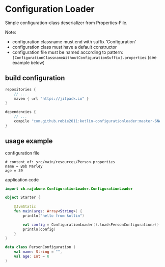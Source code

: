 # Configuration Loader
Simple configuration-class deserializer from Properties-File. 

Note: 
  * configuration classname must end with suffix 'Configuration' 
  * configuration class must have a default constructor
  * configuration file must be named according to pattern: `[ConfigurationClassnameWithoutConfigurationSuffix].properties` (see example below)

## build configuration

```groovy
repositories {
    // ...
    maven { url "https://jitpack.io" }
}

dependencies {
    // ...
    compile "com.github.robie2011:kotlin-configurationloader:master-SNAPSHOT"
}
```

## usage example

configuration file

```properties
# content of: src/main/resources/Person.properties
name = Bob Marley
age = 39
```

application code

```kotlin
import ch.rajakone.ConfigurationLoader.ConfigurationLoader

object Starter {
    
    @JvmStatic
    fun main(args: Array<String>) {
        println("hello from kotlin")

        val config = ConfigurationLoader().load<PersonConfiguration>()
        println(config)
    }
}

data class PersonConfiguration (
    val name: String = "",
    val age: Int = 0
)
```